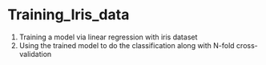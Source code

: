 # Training_Iris_data

1. Training a model via linear regression with iris dataset
2. Using the trained model to do the classification along with N-fold cross-validation
